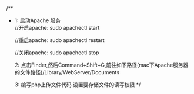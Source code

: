 
/**
 *  1: 启动Apache 服务  
     //开启apache:  sudo apachectl start
 
     //重启apache:  sudo apachectl restart
 
     //关闭apache:  sudo apachectl stop
 
    2: 点击Finder,然后Command+Shift+G,前往如下路径(mac下Apache服务器的文件路径)/Library/WebServer/Documents
 
    3: 编写php上传文件代码 设置要存储文件的读写权限
 */
